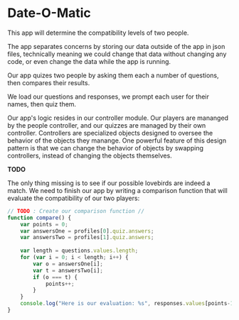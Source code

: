 Date-O-Matic
=============

This app will determine the compatibility levels of two people.

The app separates concerns by storing our data outside of the app in json files, technically meaning we could change that data without changing any code, or even change the data while the app is running.

Our app quizes two people by asking them each a number of questions, then compares their results. 

We load our questions and responses, we prompt each user for their names, then quiz them. 

Our app's logic resides in our controller module. Our players are mananged by the people controller, and our quizzes are managed by their own controller. Controllers are specialized objects designed to oversee the behavior of the objects they manange. One powerful feature of this design pattern is that we can change the behavior of objects by swapping controllers, instead of changing the objects themselves. 

**TODO**

The only thing missing is to see if our possible lovebirds are indeed a match. We need to finish our app by writing a comparison function that will evaluate the compatibility of our two players:


```javascript
// TODO : Create our comparison function //
function compare() {
    var points = 0;
    var answersOne = profiles[0].quiz.answers;
    var answersTwo = profiles[1].quiz.answers;
    
    var length = questions.values.length;
    for (var i = 0; i < length; i++) {
        var o = answersOne[i];
        var t = answersTwo[i];
        if (o === t) {
            points++;
        }
    }
    console.log("Here is our evaluation: %s", responses.values[points-1].response);
}
```
